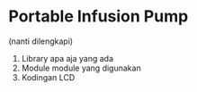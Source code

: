 # Portable Infusion Pump

(nanti dilengkapi)
1. Library apa aja yang ada
2. Module module yang digunakan
3. Kodingan LCD
